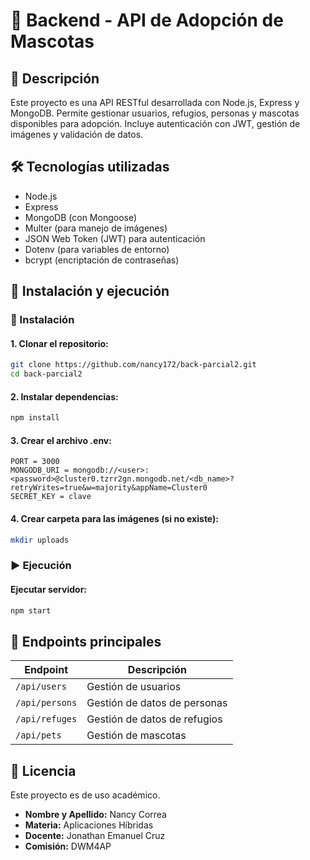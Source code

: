 # 🐾 Backend - API de Adopción de Mascotas

## 📄 Descripción

Este proyecto es una API RESTful desarrollada con Node.js, Express y MongoDB. Permite gestionar usuarios, refugios, personas y mascotas disponibles para adopción. Incluye autenticación con JWT, gestión de imágenes y validación de datos.

## 🛠️ Tecnologías utilizadas

- Node.js
- Express
- MongoDB (con Mongoose)
- Multer (para manejo de imágenes)
- JSON Web Token (JWT) para autenticación
- Dotenv (para variables de entorno)
- bcrypt (encriptación de contraseñas)

## 🚀 Instalación y ejecución

### 🔧 Instalación

#### 1. Clonar el repositorio:

```bash
git clone https://github.com/nancy172/back-parcial2.git
cd back-parcial2
```

#### 2. Instalar dependencias:

```bash
npm install
```

#### 3. Crear el archivo .env:

```
PORT = 3000
MONGODB_URI = mongodb://<user>:<password>@cluster0.tzrr2gn.mongodb.net/<db_name>?retryWrites=true&w=majority&appName=Cluster0
SECRET_KEY = clave
```

#### 4. Crear carpeta para las imágenes (si no existe):

```bash
mkdir uploads
```

### ▶️ Ejecución

#### Ejecutar servidor:

```bash
npm start
```

## 🔗 Endpoints principales

| Endpoint       | Descripción                          |
| --------------- | ------------------------------------ |
| `/api/users`    | Gestión de usuarios                 |
| `/api/persons`  | Gestión de datos de personas        |
| `/api/refuges`  | Gestión de datos de refugios        |
| `/api/pets`     | Gestión de mascotas                 |

## 📄 Licencia

Este proyecto es de uso académico.
- **Nombre y Apellido:** Nancy Correa
- **Materia:** Aplicaciones Híbridas
- **Docente:** Jonathan Emanuel Cruz
- **Comisión:** DWM4AP
